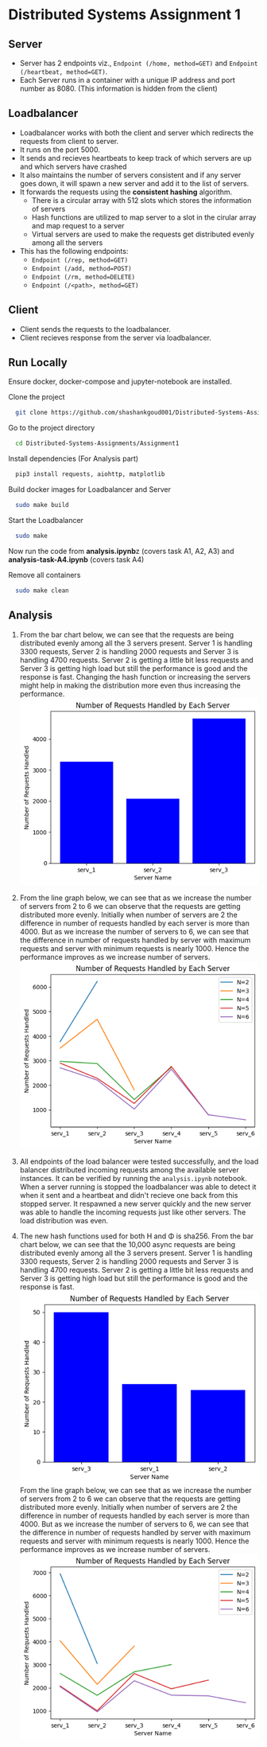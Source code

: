 # Distributed Systems Assignment 1
## Server
- Server has 2 endpoints viz., `Endpoint (/home, method=GET)` and `Endpoint (/heartbeat, method=GET)`.
- Each Server runs in a container with a unique IP address and port number as 8080. (This information is hidden from the client)

## Loadbalancer
- Loadbalancer works with both the client and server which redirects the requests from client to server.
- It runs on the port 5000.
- It sends and recieves heartbeats to keep track of which servers are up and which servers have crashed
- It also maintains the number of servers consistent and if any server goes down, it will spawn a new server and add it to the list of servers.
- It forwards the requests using the **consistent hashing** algorithm.
    - There is a circular array with 512 slots which stores the information of servers
    - Hash functions are utilized to map server to a slot in the cirular array and map request to a server
    - Virtual servers are used to make the requests get distributed evenly among all the servers 
- This has the following endpoints:
    - `Endpoint (/rep, method=GET)`
    - `Endpoint (/add, method=POST)`
    - `Endpoint (/rm, method=DELETE)`
    - `Endpoint (/<path>, method=GET)`

## Client
- Client sends the requests to the loadbalancer.
- Client recieves response from the server via loadbalancer.


## Run Locally
Ensure docker, docker-compose and jupyter-notebook are installed.

Clone the project

```bash
  git clone https://github.com/shashankgoud001/Distributed-Systems-Assignments.git
```

Go to the project directory

```bash
  cd Distributed-Systems-Assignments/Assignment1
```

Install dependencies (For Analysis part)  


```bash
  pip3 install requests, aiohttp, matplotlib
```

Build docker images for Loadbalancer and Server

```bash
  sudo make build
```
Start the Loadbalancer

```bash
  sudo make 
```
Now run the code from **analysis.ipynb**z (covers task A1, A2, A3) and **analysis-task-A4.ipynb** (covers task A4)

Remove all containers

```bash
  sudo make clean
```

## Analysis

1. From the bar chart below, we can see that the requests are being distributed evenly among all the 3 servers present. Server 1 is handling 3300 requests, Server 2 is handling 2000 requests and Server 3 is handling 4700 requests. Server 2 is getting a little bit less requests and Server 3 is getting high load but still the performance is good and the response is fast. Changing the hash function or increasing the servers might help in making the distribution more even thus increasing the performance.
![Bar Chart for A1](A1_bargraph.png)

2. From the line graph below, we can see that as we increase the number of servers from 2 to 6 we can observe that the requests are getting distributed more evenly. Initially when number of servers are 2 the difference in number of requests handled by each server is more than 4000. But as we increase the number of servers to 6, we can see that the difference in number of requests handled by server with maximum requests and server with minimum requests is nearly 1000. Hence the performance improves as we increase number of servers. 
![Line Graph for A2](A2_linegraph.png)

3. All endpoints of the load balancer were tested successfully, and the load balancer distributed incoming requests among the available server instances. It can be verified by running the `analysis.ipynb` notebook. When a server running is stopped the loadbalancer was able to detect it when it sent and a heartbeat and didn't recieve one back from this stopped server. It respawned a new server quickly and the new server was able to handle the incoming requests just like other servers. The load distribution was even.


4. The new hash functions used for both H and Φ is sha256. From the bar chart below, we can see that the 10,000 async requests are being distributed evenly among all the 3 servers present. Server 1 is handling 3300 requests, Server 2 is handling 2000 requests and Server 3 is handling 4700 requests. Server 2 is getting a little bit less requests and Server 3 is getting high load but still the performance is good and the response is fast. 
![Bar Graph for A4](A4_bargraph.png)
From the line graph below, we can see that as we increase the number of servers from 2 to 6 we can observe that the requests are getting distributed more evenly. Initially when number of servers are 2 the difference in number of requests handled by each server is more than 4000. But as we increase the number of servers to 6, we can see that the difference in number of requests handled by server with maximum requests and server with minimum requests is nearly 1000. Hence the performance improves as we increase number of servers.
![Line Graph for A4](A4_linegraph.png)
